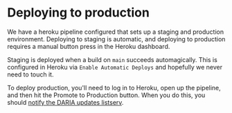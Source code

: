 # Deploying to production

We have a heroku pipeline configured that sets up a staging and production environment. Deploying to staging is automatic, and deploying to production requires a manual button press in the Heroku dashboard.

Staging is deployed when a build on `main` succeeds automagically. This is configured in Heroku via `Enable Automatic Deploys` and hopefully we never need to touch it.

To deploy production, you'll need to log in to Heroku, open up the pipeline, and then hit the Promote to Production button. When you do this, you should [notify the DARIA updates listserv](https://github.com/DARIAEngineering/dcaf_case_management/blob/main/docs/administering/ONBOARDING_A_NEW_FUND.md).

